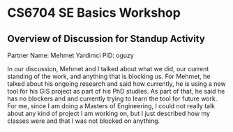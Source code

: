 # CS6704 SE Basics Workshop

## Overview of Discussion for Standup Activity

Partner Name: Mehmet Yardimci 
PID: oguzy


In our discussion, Mehmet and I talked about what we did, our current 
standing of the work, and anything that is blocking us. For Mehmet, he 
talked about his ongoing research and said how currently, he is using a 
new tool for his GIS project as part of his PhD studies. As part of that, 
he said he has no blockers and and currently trying to learn the tool for 
future work. For me, since I am doing a Masters of Engineering, I could 
not really talk about any kind of project I am working on, but I just 
described how my classes were and that I was not blocked on anything. 

